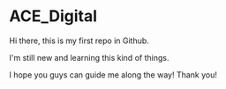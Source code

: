 # ACE_Digital

Hi there, this is my first repo in Github. 

I'm still new and learning this kind of things.

I hope you guys can guide me along the way! Thank you!
